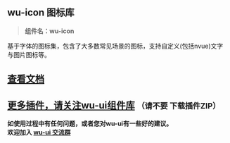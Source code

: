 ## wu-icon 图标库

> **组件名：wu-icon**

基于字体的图标集，包含了大多数常见场景的图标，支持自定义(包括nvue)文字与图片图标等。

## <a href="https://wuui.cn/zh-CN/components/icon" target="_blank">查看文档</a>

## [更多插件，请关注wu-ui组件库](https://ext.dcloud.net.cn/plugin?name=wuui) <small>（请不要 下载插件ZIP）</small>
**如使用过程中有任何问题，或者您对wu-ui有一些好的建议。<br>欢迎加入 [wu-ui 交流群](https://wuui.cn/zh-CN/components/qqFeedBack.html)**